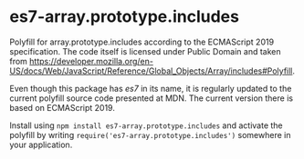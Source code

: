 # es7-array.prototype.includes
Polyfill for array.prototype.includes according to the ECMAScript 2019 specification.
The code itself is licensed under Public Domain and taken from https://developer.mozilla.org/en-US/docs/Web/JavaScript/Reference/Global_Objects/Array/includes#Polyfill.

Even though this package has *es7* in its name, it is regularly updated to the current polyfill source code presented at MDN.
The current version there is based on ECMAScript 2019.

Install using `npm install es7-array.prototype.includes` and activate the polyfill
by writing `require('es7-array.prototype.includes')` somewhere in your application.
